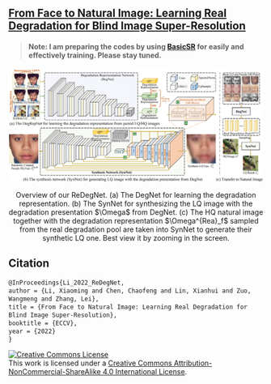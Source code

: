 ## [From Face to Natural Image: Learning Real Degradation for Blind Image Super-Resolution](#)
>#### __Note: I am preparing the codes by using [BasicSR](https://github.com/XPixelGroup/BasicSR) for easily and effectively training. Please stay tuned.__ 

<img src="./GithubImgs/PipelineE.png">
<p align="center">Overview of our ReDegNet. (a) The DegNet for learning the degradation representation. (b) The SynNet for synthesizing the LQ image with the degradation presentation $\Omega$ from DegNet. (c) The HQ natural image together with the degradation representation $\Omega^{Rea}_f$ sampled from the real degradation pool are taken into SynNet to generate their synthetic LQ one. Best view it by zooming in the screen.</p>



## Citation

```
@InProceedings{Li_2022_ReDegNet,
author = {Li, Xiaoming and Chen, Chaofeng and Lin, Xianhui and Zuo, Wangmeng and Zhang, Lei},
title = {From Face to Natural Image: Learning Real Degradation for Blind Image Super-Resolution},
booktitle = {ECCV},
year = {2022}
}
```

<a rel="license" href="http://creativecommons.org/licenses/by-nc-sa/4.0/"><img alt="Creative Commons License" style="border-width:0" src="https://i.creativecommons.org/l/by-nc-sa/4.0/88x31.png" /></a><br />This work is licensed under a <a rel="license" href="http://creativecommons.org/licenses/by-nc-sa/4.0/">Creative Commons Attribution-NonCommercial-ShareAlike 4.0 International License</a>.

